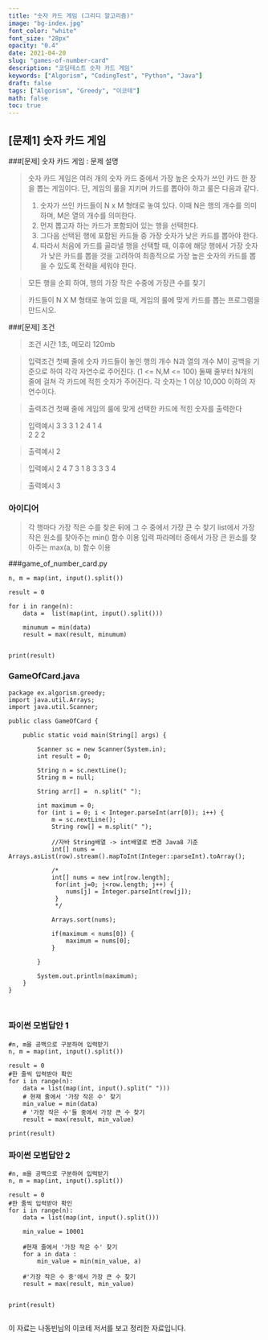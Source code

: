 ```yaml
---
title: "숫자 카드 게임 (그리디 알고리즘)"
image: "bg-index.jpg"
font_color: "white"
font_size: "28px"
opacity: "0.4"
date: 2021-04-20
slug: "games-of-number-card"
description: "코딩테스트 숫자 카드 게임"
keywords: ["Algorism", "CodingTest", "Python", "Java"]
draft: false
tags: ["Algorism", "Greedy", "이코테"]
math: false
toc: true
---
```


## [문제1] 숫자 카드 게임

###[문제] 숫자 카드 게임 : 문제 설명
> 숫자 카드 게임은 여러 개의 숫자 카드 중에서 가장 높은 숫자가 쓰인 카드 한 장을 뽑는 게임이다. 단, 게임의 룰을 지키며 카드를 뽑아야 하고 룰은 다음과 같다.
> 1. 숫자가 쓰인 카드들이 N x M 형태로 놓여 있다. 이때 N은 행의 개수를 의미하며, M은 열의 개수를 의미한다.
> 2. 먼저 뽑고자 하는 카드가 포함되어 있는 행을 선택한다. 
> 3. 그다음 선택된 행에 포함된 카드들 중 가장 숫자가 낮은 카드를 뽑아야 한다.
> 4. 따라서 처음에 카드를 골라낼 행을 선택할 때, 이후에 해당 행에서 가장 숫자가 낮은 카드를 뽑을 것을 고려하여 최종적으로 가장 높은 숫자의 카드를 뽑을 수 있도록 전략을 세워야 한다.

> 모든 행을 순회 하여, 행의 가장 작은 수중에 가장큰 수를 찾기  

> 카드들이 N X M 형태로 놓여 있을 때, 게임의 룰에 맞게 카드를 뽑는 프로그램을 만드시오.


###[문제] 조건 
> 조건 
>	시간 1초, 메모리 120mb

> 입력조건
>	첫째 줄에 숫자 카드들이 놓인 행의 개수 N과 열의 개수 M이 공백을 기준으로 하여 각각 자연수로 주어진다. (1 <= N,M <= 100)
둘째 줄부터 N개의 줄에 걸쳐 각 카드에 적힌 숫자가 주어진다. 각 숫자는 1 이상 10,000 이하의 자연수이다.

> 출력조건
>	첫째 줄에 게임의 룰에 맞게 선택한 카드에 적힌 숫자를 출력한다	

> 입력예시
>	3 3
>   3 1 2
>   4 1 4                                                
>   2 2 2

> 출력예시
>	2

> 입력예시
>	2 4
>   7 3 1 8
>   3 3 3 4

> 출력예시
>	3


### 아이디어 
> 각 행마다 가장 작은 수를 찾은 뒤에 그 수 중에서 가장 큰 수 찾기
list에서 가장 작은 원소를 찾아주는 min() 함수 이용
입력 파라메터 중에서 가장 큰 원소를 찾아주는 max(a, b) 함수 이용

###game_of_number_card.py
```
n, m = map(int, input().split())

result = 0

for i in range(n):
    data =  list(map(int, input().split()))
    
    minumum = min(data)
    result = max(result, minumum)


print(result) 

```

### GameOfCard.java
```
package ex.algorism.greedy;
import java.util.Arrays;
import java.util.Scanner;

public class GameOfCard {
	
	public static void main(String[] args) {
		
		Scanner sc = new Scanner(System.in);
		int result = 0;
		
		String n = sc.nextLine();
		String m = null;

		String arr[] =  n.split(" ");
		
		int maximum = 0;
		for (int i = 0; i < Integer.parseInt(arr[0]); i++) {
			m = sc.nextLine();
			String row[] = m.split(" ");
			
			//자바 String배열 -> int배열로 변경 Java8 기준
			int[] nums = Arrays.asList(row).stream().mapToInt(Integer::parseInt).toArray();
			
			/*
			int[] nums = new int[row.length];
	         for(int j=0; j<row.length; j++) {
	            nums[j] = Integer.parseInt(row[j]);
	         }
	         */
			
			Arrays.sort(nums);
			
			if(maximum < nums[0]) {
				maximum = nums[0];
			}
			
		}
		
		System.out.println(maximum);
	}
}

    	
```


### 파이썬 모범답안 1
```
#n, m을 공백으로 구분하여 입력받기
n, m = map(int, input().split())

result = 0
#한 줄씩 입력받아 확인
for i in range(n):
    data = list(map(int, input().split(" ")))
    # 현재 줄에서 '가장 작은 수' 찾기
    min_value = min(data)
    # '가장 작은 수'들 중에서 가장 큰 수 찾기
    result = max(result, min_value)

print(result)

```
### 파이썬 모범답안 2
```
#n, m을 공백으로 구분하여 입력받기
n, m = map(int, input().split())

result = 0
#한 줄씩 입력받아 확인
for i in range(n):
    data = list(map(int, input().split()))
    
    min_value = 10001
    
    #현재 줄에서 '가장 작은 수' 찾기
    for a in data :
        min_value = min(min_value, a)

    #'가장 작은 수 중'에서 가장 큰 수 찾기 
    result = max(result, min_value)


print(result)
    	
```





이 자료는 나동빈님의 이코테 저서를 보고 정리한 자료입니다.




